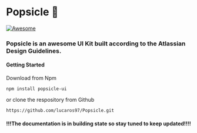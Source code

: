 # Popsicle 🍧

[![Awesome](https://awesome.re/badge-flat.svg)](https://awesome.re)

### Popsicle is an awesome UI Kit built according to the Atlassian Design Guidelines.

#### Getting Started
  Download from Npm
  ```
  npm install popsicle-ui
  ```

  or clone the respository from Github
  ```
  https://github.com/lucaros97/Popsicle.git
  ```


#### !!!The documentation is in building state so stay tuned to keep updated!!!!
